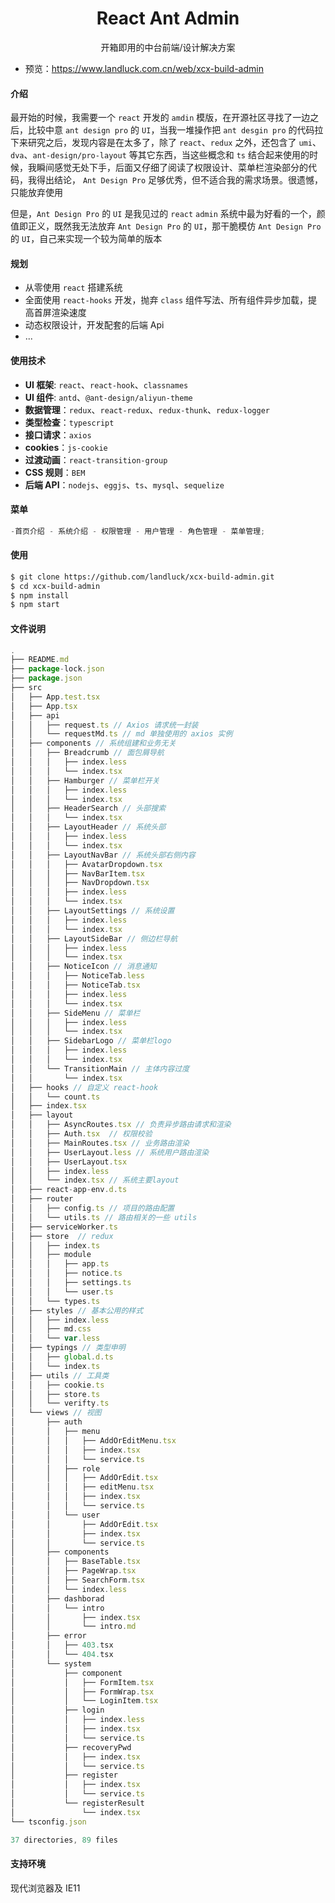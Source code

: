 <h1 align="center">React Ant Admin</h1>

<div align="center">开箱即用的中台前端/设计解决方案</div>

- 预览：https://www.landluck.com.cn/web/xcx-build-admin

#### 介绍

最开始的时候，我需要一个 `react` 开发的 `amdin` 模版，在开源社区寻找了一边之后，比较中意 `ant design pro` 的 `UI`，当我一堆操作把 `ant desgin pro` 的代码拉下来研究之后，发现内容是在太多了，除了 `react`、`redux` 之外，还包含了 `umi`、`dva`、`ant-design/pro-layout` 等其它东西，当这些概念和 `ts` 结合起来使用的时候，我瞬间感觉无处下手，后面又仔细了阅读了权限设计、菜单栏渲染部分的代码，我得出结论， `Ant Design Pro` 足够优秀，但不适合我的需求场景。很遗憾，只能放弃使用

但是，`Ant Design Pro` 的 `UI` 是我见过的 `react` `admin` 系统中最为好看的一个，颜值即正义，既然我无法放弃 `Ant Design Pro` 的 `UI`，那干脆模仿 `Ant Design Pro` 的 `UI`，自己来实现一个较为简单的版本

#### 规划

- 从零使用 `react` 搭建系统
- 全面使用 `react-hooks` 开发，抛弃 `class` 组件写法、所有组件异步加载，提高首屏渲染速度
- 动态权限设计，开发配套的后端 Api
- ...

#### 使用技术

- **UI 框架**: `react`、`react-hook`、`classnames`
- **UI 组件**: `antd`、`@ant-design/aliyun-theme`
- **数据管理**：`redux`、`react-redux`、`redux-thunk`、`redux-logger`
- **类型检查**：`typescript`
- **接口请求**：`axios`
- **cookies**：`js-cookie`
- **过渡动画**：`react-transition-group`
- **CSS 规则**：`BEM`
- **后端 API**：`nodejs`、`eggjs`、`ts`、`mysql`、`sequelize`

#### 菜单

```js
-首页介绍 - 系统介绍 - 权限管理 - 用户管理 - 角色管理 - 菜单管理;
```

#### 使用

```bash
$ git clone https://github.com/landluck/xcx-build-admin.git
$ cd xcx-build-admin
$ npm install
$ npm start

```

#### 文件说明

```js
.
├── README.md
├── package-lock.json
├── package.json
├── src
│   ├── App.test.tsx
│   ├── App.tsx
│   ├── api
│   │   ├── request.ts // Axios 请求统一封装
│   │   └── requestMd.ts // md 单独使用的 axios 实例
│   ├── components // 系统组建和业务无关
│   │   ├── Breadcrumb // 面包屑导航
│   │   │   ├── index.less
│   │   │   └── index.tsx
│   │   ├── Hamburger // 菜单栏开关
│   │   │   ├── index.less
│   │   │   └── index.tsx
│   │   ├── HeaderSearch // 头部搜索
│   │   │   └── index.tsx
│   │   ├── LayoutHeader // 系统头部
│   │   │   ├── index.less
│   │   │   └── index.tsx
│   │   ├── LayoutNavBar // 系统头部右侧内容
│   │   │   ├── AvatarDropdown.tsx
│   │   │   ├── NavBarItem.tsx
│   │   │   ├── NavDropdown.tsx
│   │   │   ├── index.less
│   │   │   └── index.tsx
│   │   ├── LayoutSettings // 系统设置
│   │   │   ├── index.less
│   │   │   └── index.tsx
│   │   ├── LayoutSideBar // 侧边栏导航
│   │   │   ├── index.less
│   │   │   └── index.tsx
│   │   ├── NoticeIcon // 消息通知
│   │   │   ├── NoticeTab.less
│   │   │   ├── NoticeTab.tsx
│   │   │   ├── index.less
│   │   │   └── index.tsx
│   │   ├── SideMenu // 菜单栏
│   │   │   ├── index.less
│   │   │   └── index.tsx
│   │   ├── SidebarLogo // 菜单栏logo
│   │   │   ├── index.less
│   │   │   └── index.tsx
│   │   └── TransitionMain // 主体内容过度
│   │       └── index.tsx
│   ├── hooks // 自定义 react-hook
│   │   └── count.ts
│   ├── index.tsx
│   ├── layout
│   │   ├── AsyncRoutes.tsx // 负责异步路由请求和渲染
│   │   ├── Auth.tsx  // 权限校验
│   │   ├── MainRoutes.tsx // 业务路由渲染
│   │   ├── UserLayout.less // 系统用户路由渲染
│   │   ├── UserLayout.tsx
│   │   ├── index.less
│   │   └── index.tsx // 系统主要layout
│   ├── react-app-env.d.ts
│   ├── router
│   │   ├── config.ts // 项目的路由配置
│   │   └── utils.ts // 路由相关的一些 utils
│   ├── serviceWorker.ts
│   ├── store  // redux
│   │   ├── index.ts
│   │   ├── module
│   │   │   ├── app.ts
│   │   │   ├── notice.ts
│   │   │   ├── settings.ts
│   │   │   └── user.ts
│   │   └── types.ts
│   ├── styles // 基本公用的样式
│   │   ├── index.less
│   │   ├── md.css
│   │   └── var.less
│   ├── typings // 类型申明
│   │   ├── global.d.ts
│   │   └── index.ts
│   ├── utils // 工具类
│   │   ├── cookie.ts
│   │   ├── store.ts
│   │   └── verifty.ts
│   └── views // 视图
│       ├── auth
│       │   ├── menu
│       │   │   ├── AddOrEditMenu.tsx
│       │   │   ├── index.tsx
│       │   │   └── service.ts
│       │   ├── role
│       │   │   ├── AddOrEdit.tsx
│       │   │   ├── editMenu.tsx
│       │   │   ├── index.tsx
│       │   │   └── service.ts
│       │   └── user
│       │       ├── AddOrEdit.tsx
│       │       ├── index.tsx
│       │       └── service.ts
│       ├── components
│       │   ├── BaseTable.tsx
│       │   ├── PageWrap.tsx
│       │   ├── SearchForm.tsx
│       │   └── index.less
│       ├── dashborad
│       │   └── intro
│       │       ├── index.tsx
│       │       └── intro.md
│       ├── error
│       │   ├── 403.tsx
│       │   └── 404.tsx
│       └── system
│           ├── component
│           │   ├── FormItem.tsx
│           │   ├── FormWrap.tsx
│           │   └── LoginItem.tsx
│           ├── login
│           │   ├── index.less
│           │   ├── index.tsx
│           │   └── service.ts
│           ├── recoveryPwd
│           │   ├── index.tsx
│           │   └── service.ts
│           ├── register
│           │   ├── index.tsx
│           │   └── service.ts
│           └── registerResult
│               └── index.tsx
└── tsconfig.json

37 directories, 89 files
```

#### 支持环境

现代浏览器及 IE11
